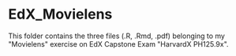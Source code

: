 # EdX_Movielens
This folder contains the three files (.R, .Rmd, .pdf) belonging to my "Movielens" exercise on EdX Capstone Exam "HarvardX PH125.9x".
